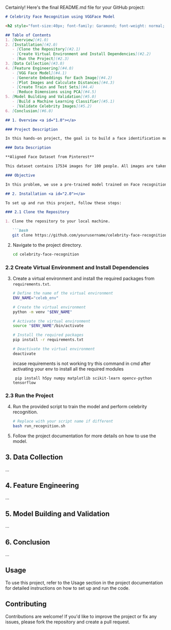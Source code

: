 Certainly! Here's the final README.md file for your GitHub project:

```markdown
# Celebrity Face Recognition using VGGFace Model

<h2 style="font-size:40px; font-family: Garamond; font-weight: normal; background-color: #007580; color: #fed049; text-align: center; border-radius: 5px 5px; padding: 5px"> Celebrity Face Recognition using VGGFace Model </h2>

## Table of Contents
1. [Overview](#1.0)
2. [Installation](#2.0)
   - [Clone the Repository](#2.1)
   - [Create Virtual Environment and Install Dependencies](#2.2)
   - [Run the Project](#2.3)
3. [Data Collection](#3.0)
4. [Feature Engineering](#4.0)
   - [VGG Face Model](#4.1)
   - [Generate Embeddings for Each Image](#4.2)
   - [Plot Images and Calculate Distances](#4.3)
   - [Create Train and Test Sets](#4.4)
   - [Reduce Dimensions using PCA](#4.5)
5. [Model Building and Validation](#5.0)
   - [Build a Machine Learning Classifier](#5.1)
   - [Validate Celebrity Images](#5.2)
6. [Conclusion](#6.0)

## 1. Overview <a id="1.0"></a>

### Project Description

In this hands-on project, the goal is to build a face identification model to recognize faces.

### Data Description

**Aligned Face Dataset from Pinterest**

This dataset contains 17534 images for 100 people. All images are taken from 'Pinterest' and aligned using the dlib library.

### Objective

In this problem, we use a pre-trained model trained on Face recognition to recognize similar faces. Here, we are particularly interested in recognizing whether two given faces are of the same person or not.

## 2. Installation <a id="2.0"></a>

To set up and run this project, follow these steps:

### 2.1 Clone the Repository

1. Clone the repository to your local machine.

   ```bash
   git clone https://github.com/yourusername/celebrity-face-recognition.git
   ```

2. Navigate to the project directory.

   ```bash
   cd celebrity-face-recognition
   ```

### 2.2 Create Virtual Environment and Install Dependencies

3. Create a virtual environment and install the required packages from `requirements.txt`.

   ```bash
   # Define the name of the virtual environment
   ENV_NAME="celeb_env"

   # Create the virtual environment
   python -m venv "$ENV_NAME"

   # Activate the virtual environment
   source "$ENV_NAME"/bin/activate

   # Install the required packages
   pip install -r requirements.txt

   # Deactivate the virtual environment
   deactivate
   ```

   incase requirements is not working try this command in cmd after activating your env to install all the required modules 

   ``` pip install h5py numpy matplotlib scikit-learn opencv-python tensorflow```

### 2.3 Run the Project

4. Run the provided script to train the model and perform celebrity recognition.

   ```bash
   # Replace with your script name if different
   bash run_recognition.sh
   ```

5. Follow the project documentation for more details on how to use the model.

## 3. Data Collection <a id="3.0"></a>

...

## 4. Feature Engineering <a id="4.0"></a>

...

## 5. Model Building and Validation <a id="5.0"></a>

...

## 6. Conclusion <a id="6.0"></a>

...

## Usage

To use this project, refer to the Usage section in the project documentation for detailed instructions on how to set up and run the code.

## Contributing

Contributions are welcome! If you'd like to improve the project or fix any issues, please fork the repository and create a pull request.
<!-- 
## License

This project is licensed under the MIT License. See the [LICENSE](LICENSE) file for details.
```

Please replace `"https://github.com/yourusername/celebrity-face-recognition.git"` with the actual URL of your GitHub repository, and adjust any other details as needed. This README.md file provides an organized structure for your project's documentation. -->